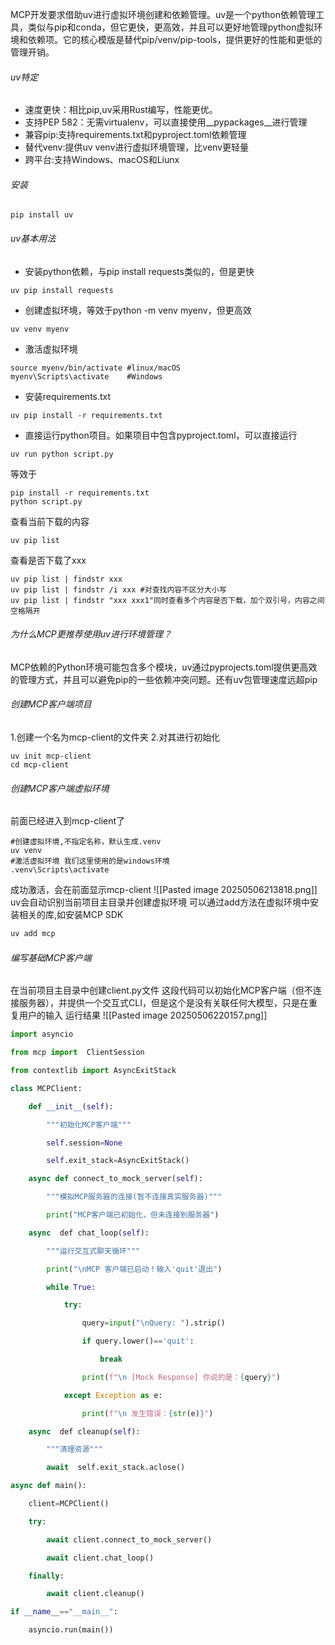 MCP开发要求借助uv进行虚拟环境创建和依赖管理。uv是一个python依赖管理工具，类似与pip和conda，但它更快，更高效，并且可以更好地管理python虚拟环境和依赖项。它的核心模版是替代pip/venv/pip-tools，提供更好的性能和更低的管理开销。
###### uv特定
- 速度更快：相比pip,uv采用Rust编写，性能更优。
- 支持PEP 582：无需virtualenv，可以直接使用__pypackages__进行管理
- 兼容pip:支持requirements.txt和pyproject.toml依赖管理
- 替代venv:提供uv venv进行虚拟环境管理，比venv更轻量
- 跨平台:支持Windows、macOS和Liunx

###### 安装
```
pip install uv
```

###### uv基本用法
- 安装python依赖，与pip install requests类似的，但是更快
```
uv pip install requests
```
- 创建虚拟环境，等效于python -m venv myenv，但更高效
```
uv venv myenv
```
- 激活虚拟环境
```
source myenv/bin/activate #linux/macOS
myenv\Scripts\activate    #Windows
```
- 安装requirements.txt
```
uv pip install -r requirements.txt
```
- 直接运行python项目。如果项目中包含pyproject.toml，可以直接运行
```
uv run python script.py
```
等效于
```
pip install -r requirements.txt
python script.py
```
查看当前下载的内容
```
uv pip list
```
查看是否下载了xxx
```
uv pip list | findstr xxx
uv pip list | findstr /i xxx #对查找内容不区分大小写
uv pip list | findstr "xxx xxx1"同时查看多个内容是否下载，加个双引号，内容之间空格隔开
```
###### 为什么MCP更推荐使用uv进行环境管理？
MCP依赖的Python环境可能包含多个模块，uv通过pyprojects.toml提供更高效的管理方式，并且可以避免pip的一些依赖冲突问题。还有uv包管理速度远超pip

###### 创建MCP客户端项目
1.创建一个名为mcp-client的文件夹
2.对其进行初始化
```
uv init mcp-client
cd mcp-client
```
###### 创建MCP客户端虚拟环境
前面已经进入到mcp-client了
```
#创建虚拟环境,不指定名称，默认生成.venv
uv venv
#激活虚拟环境 我们这里使用的是windows环境
.venv\Scripts\activate
```
成功激活，会在前面显示mcp-client
![[Pasted image 20250506213818.png]]
uv会自动识别当前项目主目录并创建虚拟环境
可以通过add方法在虚拟环境中安装相关的库,如安装MCP SDK
```python
uv add mcp
```

###### 编写基础MCP客户端
在当前项目主目录中创建client.py文件
这段代码可以初始化MCP客户端（但不连接服务器），并提供一个交互式CLI，但是这个是没有关联任何大模型，只是在重复用户的输入
运行结果
![[Pasted image 20250506220157.png]]
```python
import asyncio

from mcp import  ClientSession

from contextlib import AsyncExitStack

class MCPClient:

    def __init__(self):

        """初始化MCP客户端"""

        self.session=None

        self.exit_stack=AsyncExitStack()

    async def connect_to_mock_server(self):

        """模拟MCP服务器的连接(暂不连接真实服务器)"""

        print("MCP客户端已初始化，但未连接到服务器")

    async  def chat_loop(self):

        """运行交互式聊天循环"""

        print("\nMCP 客户端已启动！输入'quit'退出")

        while True:

            try:

                query=input("\nQuery: ").strip()

                if query.lower()=='quit':

                    break

                print(f"\n [Mock Response] 你说的是：{query}")

            except Exception as e:

                print(f"\n 发生错误：{str(e)}")

    async  def cleanup(self):

        """清理资源"""

        await  self.exit_stack.aclose()

async def main():

    client=MCPClient()

    try:

        await client.connect_to_mock_server()

        await client.chat_loop()

    finally:

        await client.cleanup()

if __name__=="__main__":

    asyncio.run(main())
```